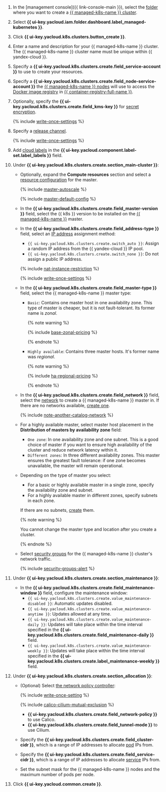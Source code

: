 1. In the [management console]({{ link-console-main }}), select the [folder](../../resource-manager/concepts/resources-hierarchy.md#folder) where you want to create a [{{ managed-k8s-name }} cluster](../../managed-kubernetes/concepts/index.md#kubernetes-cluster).
1. Select **{{ ui-key.yacloud.iam.folder.dashboard.label_managed-kubernetes }}**.
1. Click **{{ ui-key.yacloud.k8s.clusters.button_create }}**.
1. Enter a name and description for your {{ managed-k8s-name }} cluster. The {{ managed-k8s-name }} cluster name must be unique within {{ yandex-cloud }}.
1. Specify a **{{ ui-key.yacloud.k8s.clusters.create.field_service-account }}** to use to create your resources.
1. Specify a **{{ ui-key.yacloud.k8s.clusters.create.field_node-service-account }}** the [{{ managed-k8s-name }} nodes](../../managed-kubernetes/concepts/index.md#node-group) will use to access the [Docker image registry](../../container-registry/concepts/registry.md) in [{{ container-registry-full-name }}](../../container-registry/).
1. Optionally, specify the **{{ ui-key.yacloud.k8s.clusters.create.field_kms-key }}** for [secret encryption](../../managed-kubernetes/concepts/encryption.md).

   {% include [write-once-settings](write-once-setting.md) %}

1. Specify a [release channel](../../managed-kubernetes/concepts/release-channels-and-updates.md).

   {% include [write-once-settings](write-once-setting.md) %}

1. Add [cloud labels](../../managed-kubernetes/concepts/index.md#cluster-labels) in the **{{ ui-key.yacloud.component.label-set.label_labels }}** field.

1. Under **{{ ui-key.yacloud.k8s.clusters.create.section_main-cluster }}**:
   * Optionally, expand the **Compute resources** section and select a [resource configuration](../../managed-kubernetes/concepts/index.md#master-resources) for the master.

     {% include [master-autoscale](master-autoscale.md) %}

     {% include [master-default-config](master-default-config.md) %}

   * In the **{{ ui-key.yacloud.k8s.clusters.create.field_master-version }}** field, select the {{ k8s }} version to be installed on the [{{ managed-k8s-name }}](../../managed-kubernetes/concepts/index.md#master) master.
   * In the **{{ ui-key.yacloud.k8s.clusters.create.field_address-type }}** field, select an [IP address](../../vpc/concepts/address.md) assignment method:
     * `{{ ui-key.yacloud.k8s.clusters.create.switch_auto }}`: Assign a random IP address from the {{ yandex-cloud }} IP pool.
     * `{{ ui-key.yacloud.k8s.clusters.create.switch_none }}`: Do not assign a public IP address.

     {% include [nat-instance-restriction](nat-instance-restriction.md) %}

     {% include [write-once-settings](write-once-setting.md) %}

   * In the **{{ ui-key.yacloud.k8s.clusters.create.field_master-type }}** field, select the {{ managed-k8s-name }} master type:
     * `Basic`: Contains one master host in one availability zone. This type of master is cheaper, but it is not fault-tolerant. Its former name is _zonal_.

       {% note warning %}

       {% include [base-zonal-pricing](../../_includes/managed-kubernetes/base-zonal-pricing.md) %}

       {% endnote %}

     * `Highly available`: Contains three master hosts. It's former name was _regional_.

       {% note warning %}

       {% include [ha-regional-pricing](../../_includes/managed-kubernetes/ha-regional-pricing.md) %}

       {% endnote %}

   * In the **{{ ui-key.yacloud.k8s.clusters.create.field_network }}** field, select the [network](../../vpc/concepts/network.md#network) to create a {{ managed-k8s-name }} master in. If there are no networks available, [create one](../../vpc/operations/network-create.md).

      {% include [note-another-catalog-network](note-another-catalog-network.md) %}

   * For a highly available master, select master host placement in the **Distribution of masters by availability zone** field:
     * `One zone`: In one availability zone and one subnet. This is a good choice of master if you want to ensure high availability of the cluster and reduce network latency within it.
     * `Different zones`: In three different availability zones. This master ensures the greatest fault tolerance: if one zone becomes unavailable, the master will remain operational.

   * Depending on the type of master you select:
     * For a basic or highly available master in a single zone, specify the availability zone and subnet. 
     * For a highly available master in different zones, specify subnets in each zone. 

     If there are no subnets, [create](../../vpc/operations/subnet-create.md) them.

     {% note warning %}

     You cannot change the master type and location after you create a cluster.

     {% endnote %}

   * Select [security groups](../../vpc/concepts/security-groups.md) for the {{ managed-k8s-name }} cluster's network traffic.

     {% include [security-groups-alert](security-groups-alert.md) %}

1. Under **{{ ui-key.yacloud.k8s.clusters.create.section_maintenance }}**:
   * In the **{{ ui-key.yacloud.k8s.clusters.create.field_maintenance-window }}** field, configure the maintenance window:
     * `{{ ui-key.yacloud.k8s.clusters.create.value_maintenance-disabled }}`: Automatic updates disabled.
     * `{{ ui-key.yacloud.k8s.clusters.create.value_maintenance-anytime }}`: Updates allowed at any time.
     * `{{ ui-key.yacloud.k8s.clusters.create.value_maintenance-daily }}`: Updates will take place within the time interval specified in the **{{ ui-key.yacloud.k8s.clusters.create.field_maintenance-daily }}** field.
     * `{{ ui-key.yacloud.k8s.clusters.create.value_maintenance-weekly }}`: Updates will take place within the time interval specified in the **{{ ui-key.yacloud.k8s.clusters.create.label_maintenance-weekly }}** field.
1. Under **{{ ui-key.yacloud.k8s.clusters.create.section_allocation }}**:
   * (Optional) Select [the network policy controller](../../managed-kubernetes/concepts/network-policy.md#policy-controllers):

     {% include [write-once-setting](write-once-setting.md) %}

     {% include [calico-cilium-mutual-exclusion](calico-cilium-mutual-exclusion.md) %}

     * **{{ ui-key.yacloud.k8s.clusters.create.field_network-policy }}** to use Calico.
     * **{{ ui-key.yacloud.k8s.clusters.create.field_tunnel-mode }}** to use Cilium.


   * Specify the **{{ ui-key.yacloud.k8s.clusters.create.field_cluster-cidr }}**, which is a range of IP addresses to allocate [pod](../../managed-kubernetes/concepts/index.md#pod) IPs from.
   * Specify the **{{ ui-key.yacloud.k8s.clusters.create.field_service-cidr }}**, which is a range of IP addresses to allocate [service](../../managed-kubernetes/concepts/index.md#service) IPs from.
   * Set the subnet mask for the {{ managed-k8s-name }} nodes and the maximum number of pods per node.
1. Click **{{ ui-key.yacloud.common.create }}**.